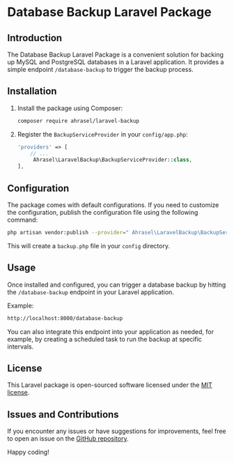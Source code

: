 # Database Backup Laravel Package

## Introduction

The Database Backup Laravel Package is a convenient solution for backing up MySQL and PostgreSQL databases in a Laravel application. It provides a simple endpoint `/database-backup` to trigger the backup process.

## Installation

1. Install the package using Composer:

   ```bash
   composer require ahrasel/laravel-backup
   ```

2. Register the `BackupServiceProvider` in your `config/app.php`:

   ```php
   'providers' => [
       // ...
        Ahrasel\LaravelBackup\BackupServiceProvider::class,
   ],
   ```

## Configuration

The package comes with default configurations. If you need to customize the configuration, publish the configuration file using the following command:

```bash
php artisan vendor:publish --provider=" Ahrasel\LaravelBackup\BackupServiceProvider" --tag="config"
```

This will create a `backup.php` file in your `config` directory.

## Usage

Once installed and configured, you can trigger a database backup by hitting the `/database-backup` endpoint in your Laravel application.

Example:

```bash
http://localhost:8000/database-backup
```

You can also integrate this endpoint into your application as needed, for example, by creating a scheduled task to run the backup at specific intervals.

## License

This Laravel package is open-sourced software licensed under the [MIT license](LICENSE).

## Issues and Contributions

If you encounter any issues or have suggestions for improvements, feel free to open an issue on the [GitHub repository](https://github.com/ahrasel/laravel-backup).

Happy coding!
